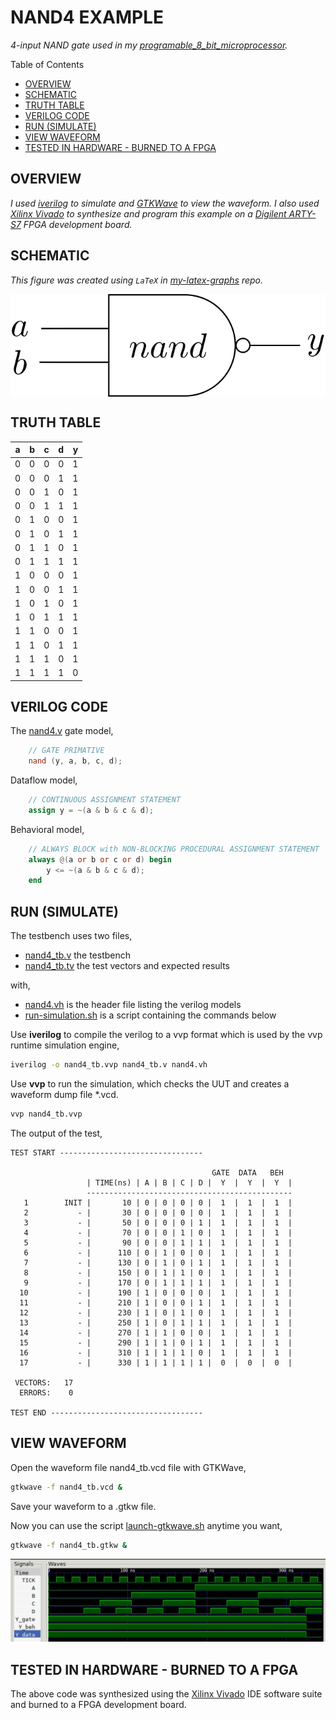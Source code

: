 # NAND4 EXAMPLE

_4-input NAND gate used in my
[programable_8_bit_microprocessor](https://github.com/JeffDeCola/my-verilog-examples/tree/master/systems/microprocessors/programable_8_bit_microprocessor)._

Table of Contents

* [OVERVIEW](https://github.com/JeffDeCola/my-verilog-examples/tree/master/basic-code/combinational-logic/nand4#overview)
* [SCHEMATIC](https://github.com/JeffDeCola/my-verilog-examples/tree/master/basic-code/combinational-logic/nand4#schematic)
* [TRUTH TABLE](https://github.com/JeffDeCola/my-verilog-examples/tree/master/basic-code/combinational-logic/nand4#truth-table)
* [VERILOG CODE](https://github.com/JeffDeCola/my-verilog-examples/tree/master/basic-code/combinational-logic/nand4#verilog-code)
* [RUN (SIMULATE)](https://github.com/JeffDeCola/my-verilog-examples/tree/master/basic-code/combinational-logic/nand4#run-simulate)
* [VIEW WAVEFORM](https://github.com/JeffDeCola/my-verilog-examples/tree/master/basic-code/combinational-logic/nand4#view-waveform)
* [TESTED IN HARDWARE - BURNED TO A FPGA](https://github.com/JeffDeCola/my-verilog-examples/tree/master/basic-code/combinational-logic/nand4#tested-in-hardware---burned-to-a-fpga)

## OVERVIEW

_I used
[iverilog](https://github.com/JeffDeCola/my-cheat-sheets/tree/master/hardware/tools/simulation/iverilog-cheat-sheet)
to simulate and
[GTKWave](https://github.com/JeffDeCola/my-cheat-sheets/tree/master/hardware/tools/simulation/gtkwave-cheat-sheet)
to view the waveform. I also used
[Xilinx Vivado](https://github.com/JeffDeCola/my-cheat-sheets/tree/master/hardware/tools/synthesis/xilinx-vivado-cheat-sheet)
to synthesize and program this example on a
[Digilent ARTY-S7](https://github.com/JeffDeCola/my-cheat-sheets/tree/master/hardware/development/fpga-development-boards/digilent-arty-s7-cheat-sheet)
FPGA development board._

## SCHEMATIC

_This figure was created using `LaTeX` in
[my-latex-graphs](https://github.com/JeffDeCola/my-latex-graphs/tree/master/mathematics/applied/electrical-engineering/combinational-logic/nand)
repo._

<p align="center">
    <img src="svgs/nand.svg"
    align="middle"
</p>

## TRUTH TABLE

| a     | b     | c     | d     | y     |
|:-----:|:-----:|:-----:|:-----:|:-----:|
| 0     | 0     | 0     | 0     | 1     |
| 0     | 0     | 0     | 1     | 1     |
| 0     | 0     | 1     | 0     | 1     |
| 0     | 0     | 1     | 1     | 1     |
| 0     | 1     | 0     | 0     | 1     |
| 0     | 1     | 0     | 1     | 1     |
| 0     | 1     | 1     | 0     | 1     |
| 0     | 1     | 1     | 1     | 1     |
| 1     | 0     | 0     | 0     | 1     |
| 1     | 0     | 0     | 1     | 1     |
| 1     | 0     | 1     | 0     | 1     |
| 1     | 0     | 1     | 1     | 1     |
| 1     | 1     | 0     | 0     | 1     |
| 1     | 1     | 0     | 1     | 1     |
| 1     | 1     | 1     | 0     | 1     |
| 1     | 1     | 1     | 1     | 0     |

## VERILOG CODE

The
[nand4.v](https://github.com/JeffDeCola/my-verilog-examples/blob/master/basic-code/combinational-logic/nand4/nand4.v)
gate model,

```verilog
    // GATE PRIMATIVE
    nand (y, a, b, c, d);
```

Dataflow model,

```verilog
    // CONTINUOUS ASSIGNMENT STATEMENT
    assign y = ~(a & b & c & d);
```

Behavioral model,

```verilog
    // ALWAYS BLOCK with NON-BLOCKING PROCEDURAL ASSIGNMENT STATEMENT
    always @(a or b or c or d) begin
        y <= ~(a & b & c & d);
    end
```

## RUN (SIMULATE)

The testbench uses two files,

* [nand4_tb.v](https://github.com/JeffDeCola/my-verilog-examples/blob/master/basic-code/combinational-logic/nand4/nand4_tb.v)
  the testbench
* [nand4_tb.tv](https://github.com/JeffDeCola/my-verilog-examples/blob/master/basic-code/combinational-logic/nand4/nand4_tb.tv)
  the test vectors and expected results

with,

* [nand4.vh](https://github.com/JeffDeCola/my-verilog-examples/blob/master/basic-code/combinational-logic/nand4/nand4.vh)
  is the header file listing the verilog models
* [run-simulation.sh](https://github.com/JeffDeCola/my-verilog-examples/blob/master/basic-code/combinational-logic/nand4/run-simulation.sh)
  is a script containing the commands below

Use **iverilog** to compile the verilog to a vvp format
which is used by the vvp runtime simulation engine,

```bash
iverilog -o nand4_tb.vvp nand4_tb.v nand4.vh
```

Use **vvp** to run the simulation, which checks the UUT
and creates a waveform dump file *.vcd.

```bash
vvp nand4_tb.vvp
```

The output of the test,

```text
TEST START --------------------------------

                                             GATE  DATA   BEH
                 | TIME(ns) | A | B | C | D |  Y  |  Y  |  Y  |
                 ----------------------------------------------
   1        INIT |       10 | 0 | 0 | 0 | 0 |  1  |  1  |  1  |
   2           - |       30 | 0 | 0 | 0 | 0 |  1  |  1  |  1  |
   3           - |       50 | 0 | 0 | 0 | 1 |  1  |  1  |  1  |
   4           - |       70 | 0 | 0 | 1 | 0 |  1  |  1  |  1  |
   5           - |       90 | 0 | 0 | 1 | 1 |  1  |  1  |  1  |
   6           - |      110 | 0 | 1 | 0 | 0 |  1  |  1  |  1  |
   7           - |      130 | 0 | 1 | 0 | 1 |  1  |  1  |  1  |
   8           - |      150 | 0 | 1 | 1 | 0 |  1  |  1  |  1  |
   9           - |      170 | 0 | 1 | 1 | 1 |  1  |  1  |  1  |
  10           - |      190 | 1 | 0 | 0 | 0 |  1  |  1  |  1  |
  11           - |      210 | 1 | 0 | 0 | 1 |  1  |  1  |  1  |
  12           - |      230 | 1 | 0 | 1 | 0 |  1  |  1  |  1  |
  13           - |      250 | 1 | 0 | 1 | 1 |  1  |  1  |  1  |
  14           - |      270 | 1 | 1 | 0 | 0 |  1  |  1  |  1  |
  15           - |      290 | 1 | 1 | 0 | 1 |  1  |  1  |  1  |
  16           - |      310 | 1 | 1 | 1 | 0 |  1  |  1  |  1  |
  17           - |      330 | 1 | 1 | 1 | 1 |  0  |  0  |  0  |

 VECTORS:   17
  ERRORS:    0

TEST END ----------------------------------
```

## VIEW WAVEFORM

Open the waveform file nand4_tb.vcd file with GTKWave,

```bash
gtkwave -f nand4_tb.vcd &
```

Save your waveform to a .gtkw file.

Now you can use the script
[launch-gtkwave.sh](https://github.com/JeffDeCola/my-verilog-examples/blob/master/launch-GTKWave-script/launch-gtkwave.sh)
anytime you want,

```bash
gtkwave -f nand4_tb.gtkw &
```

![nand4-waveform.jpg](../../../docs/pics/basic-code/nand4-waveform.jpg)

## TESTED IN HARDWARE - BURNED TO A FPGA

The above code was synthesized using the
[Xilinx Vivado](https://github.com/JeffDeCola/my-cheat-sheets/tree/master/hardware/tools/synthesis/xilinx-vivado-cheat-sheet)
IDE software suite and burned to a FPGA development board.

